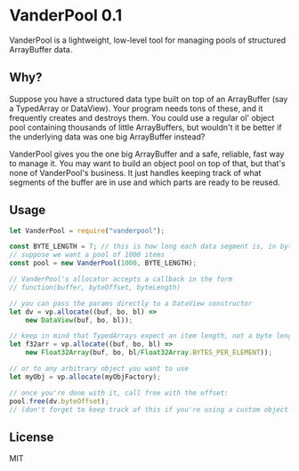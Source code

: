 VanderPool 0.1
==============
VanderPool is a lightweight, low-level tool for managing pools of structured ArrayBuffer data.

Why?
----
Suppose you have a structured data type built on top of an ArrayBuffer (say a TypedArray or DataView). Your program needs tons of these, and it frequently creates and destroys them. You could use a regular ol' object pool containing thousands of little ArrayBuffers, but wouldn't it be better if the underlying data was one big ArrayBuffer instead?

VanderPool gives you the one big ArrayBuffer and a safe, reliable, fast way to manage it. You may want to build an object pool on top of that, but that's none of VanderPool's business. It just handles keeping track of what segments of the buffer are in use and which parts are ready to be reused.

Usage
-----
```javascript
let VanderPool = require("vanderpool");

const BYTE_LENGTH = 7; // this is how long each data segment is, in bytes 
// suppose we want a pool of 1000 items
const pool = new VanderPool(1000, BYTE_LENGTH);

// VanderPool's allocator accepts a callback in the form 
// function(buffer, byteOffset, byteLength)

// you can pass the params directly to a DataView constructor
let dv = vp.allocate((buf, bo, bl) => 
    new DataView(buf, bo, bl));

// keep in mind that TypedArrays expect an item length, not a byte length
let f32arr = vp.allocate((buf, bo, bl) => 
    new Float32Array(buf, bo, bl/Float32Array.BYTES_PER_ELEMENT));

// or to any arbitrary object you want to use
let myObj = vp.allocate(myObjFactory);

// once you're done with it, call free with the offset:
pool.free(dv.byteOffset);
// (don't forget to keep track of this if you're using a custom object during allocations)
```

License
-------
MIT
